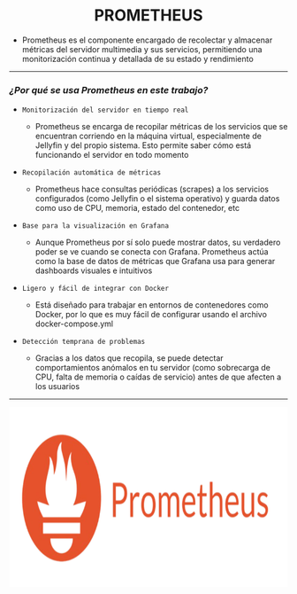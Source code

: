 <h1 align="center">PROMETHEUS</h1>

- Prometheus es el componente encargado de recolectar y almacenar métricas del servidor multimedia y sus servicios, permitiendo una monitorización continua y detallada de su estado y rendimiento

---

### *¿Por qué se usa Prometheus en este trabajo?*

- `Monitorización del servidor en tiempo real`
    - Prometheus se encarga de recopilar métricas de los servicios que se encuentran corriendo en la máquina virtual, especialmente de Jellyfin y del propio sistema. Esto permite saber cómo está funcionando el servidor en todo momento

- `Recopilación automática de métricas`
    - Prometheus hace consultas periódicas (scrapes) a los servicios configurados (como Jellyfin o el sistema operativo) y guarda datos como uso de CPU, memoria, estado del contenedor, etc

- `Base para la visualización en Grafana`
    - Aunque Prometheus por sí solo puede mostrar datos, su verdadero poder se ve cuando se conecta con Grafana. Prometheus actúa como la base de datos de métricas que Grafana usa para generar dashboards visuales e intuitivos

- `Ligero y fácil de integrar con Docker`
    - Está diseñado para trabajar en entornos de contenedores como Docker, por lo que es muy fácil de configurar usando el archivo docker-compose.yml

- `Detección temprana de problemas`
    - Gracias a los datos que recopila, se puede detectar comportamientos anómalos en tu servidor (como sobrecarga de CPU, falta de memoria o caídas de servicio) antes de que afecten a los usuarios

---

<p align="center">
  <img src="/MainFolder/img/pro.png" alt="PROMETHEUS" width="800" height="325">
</p>


